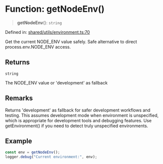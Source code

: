 # Function: getNodeEnv()

> **getNodeEnv**(): `string`

Defined in: [shared/utils/environment.ts:70](https://github.com/Nick2bad4u/Uptime-Watcher/blob/8a1973382d5fe14c52996ecda381894eb7ecd4a6/shared/utils/environment.ts#L70)

Get the current NODE_ENV value safely.
Safe alternative to direct process.env.NODE_ENV access.

## Returns

`string`

The NODE_ENV value or 'development' as fallback

## Remarks

Returns 'development' as fallback for safer development workflows and testing.
This assumes development mode when environment is unspecified, which is
appropriate for development tools and debugging features. Use getEnvironment()
if you need to detect truly unspecified environments.

## Example

```typescript
const env = getNodeEnv();
logger.debug("Current environment:", env);
```
